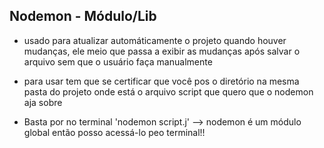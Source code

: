 ## Nodemon - Módulo/Lib

* usado para atualizar automáticamente o projeto quando houver mudanças, ele meio que passa a exibir as mudanças após salvar o arquivo sem 
que o usuário faça manualmente

* para usar tem que se certificar que você pos o diretório na mesma pasta do projeto onde está o arquivo script que quero que o nodemon aja sobre
* Basta por no terminal 'nodemon script.j' --> nodemon é um módulo global então posso acessá-lo peo terminal!!
